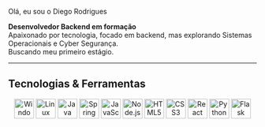 Olá, eu sou o Diego Rodrigues  

**Desenvolvedor Backend em formação**  
Apaixonado por tecnologia, focado em backend, mas explorando Sistemas Operacionais e Cyber Segurança.  
Buscando meu primeiro estágio.  

---

## Tecnologias & Ferramentas
<p align="center">
  <img alt="Windows" width="40px" src="https://cdn.jsdelivr.net/gh/devicons/devicon/icons/windows8/windows8-original.svg"/>
  <img alt="Linux" width="40px" src="https://cdn.jsdelivr.net/gh/devicons/devicon/icons/linux/linux-original.svg"/>
  <img alt="Java" width="40px" src="https://cdn.jsdelivr.net/gh/devicons/devicon/icons/java/java-original.svg"/>
  <img alt="Spring Boot" width="40px" src="https://cdn.jsdelivr.net/gh/devicons/devicon/icons/spring/spring-original.svg"/>
  <img alt="JavaScript" width="40px" src="https://cdn.jsdelivr.net/gh/devicons/devicon/icons/javascript/javascript-original.svg"/>
  <img alt="Node.js" width="40px" src="https://cdn.jsdelivr.net/gh/devicons/devicon/icons/nodejs/nodejs-original.svg"/>
  <img alt="HTML5" width="40px" src="https://cdn.jsdelivr.net/gh/devicons/devicon/icons/html5/html5-original.svg"/>
  <img alt="CSS3" width="40px" src="https://cdn.jsdelivr.net/gh/devicons/devicon/icons/css3/css3-original.svg"/>
  <img alt="React" width="40px" src="https://cdn.jsdelivr.net/gh/devicons/devicon/icons/react/react-original.svg"/>
  <img alt="Python" width="40px" src="https://cdn.jsdelivr.net/gh/devicons/devicon/icons/python/python-original.svg"/>
  <img alt="Flask" width="40px" src="https://cdn.jsdelivr.net/gh/devicons/devicon/icons/flask/flask-original.svg"/>
</p>


<!--
**DiegoRodrigues06/DiegoRodrigues06** is a ✨ _special_ ✨ repository because its `README.md` (this file) appears on your GitHub profile.

Here are some ideas to get you started:

- 🔭 I’m currently working on ...
- 🌱 I’m currently learning ...
- 👯 I’m looking to collaborate on ...
- 🤔 I’m looking for help with ...
- 💬 Ask me about ...
- 📫 How to reach me: ...
- 😄 Pronouns: ...
- ⚡ Fun fact: ...
-->
